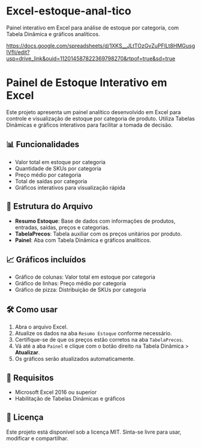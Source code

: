 # Excel-estoque-anal-tico
Painel interativo em Excel para análise de estoque por categoria, com Tabela Dinâmica e gráficos analíticos.

https://docs.google.com/spreadsheets/d/1XKS__JLtTOzGvZuPFlLt8HMGusgIVfli/edit?usp=drive_link&ouid=112014587822369798270&rtpof=true&sd=true

# Painel de Estoque Interativo em Excel

Este projeto apresenta um painel analítico desenvolvido em Excel para controle e visualização de estoque por categoria de produto. Utiliza Tabelas Dinâmicas e gráficos interativos para facilitar a tomada de decisão.

## 📊 Funcionalidades

- Valor total em estoque por categoria
- Quantidade de SKUs por categoria
- Preço médio por categoria
- Total de saídas por categoria
- Gráficos interativos para visualização rápida

## 🧮 Estrutura do Arquivo

- **Resumo Estoque**: Base de dados com informações de produtos, entradas, saídas, preços e categorias.
- **TabelaPrecos**: Tabela auxiliar com os preços unitários por produto.
- **Painel**: Aba com Tabela Dinâmica e gráficos analíticos.

## 📈 Gráficos incluídos

- Gráfico de colunas: Valor total em estoque por categoria
- Gráfico de linhas: Preço médio por categoria
- Gráfico de pizza: Distribuição de SKUs por categoria

## 🛠️ Como usar

1. Abra o arquivo Excel.
2. Atualize os dados na aba `Resumo Estoque` conforme necessário.
3. Certifique-se de que os preços estão corretos na aba `TabelaPrecos`.
4. Vá até a aba `Painel` e clique com o botão direito na Tabela Dinâmica > **Atualizar**.
5. Os gráficos serão atualizados automaticamente.

## 📌 Requisitos

- Microsoft Excel 2016 ou superior
- Habilitação de Tabelas Dinâmicas e gráficos

## 📄 Licença

Este projeto está disponível sob a licença MIT. Sinta-se livre para usar, modificar e compartilhar.


